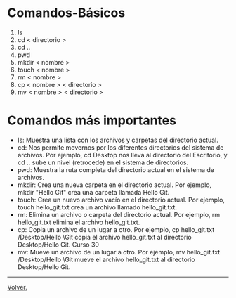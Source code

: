 # Comandos-Básicos
1) ls
2) cd < directorio >
3) cd ..
4) pwd
5) mkdir < nombre >
6) touch < nombre >
7) rm < nombre >
8) cp < nombre > < directorio >
9) mv < nombre > < directorio >

# Comandos más importantes

- ls: Muestra una lista con los archivos y carpetas del directorio actual.
- cd: Nos permite movernos por los diferentes directorios del sistema de archivos. Por ejemplo, cd Desktop nos lleva al directorio del Escritorio, y cd .. sube un nivel (retrocede) en el sistema de directorios.
- pwd: Muestra la ruta completa del directorio actual en el sistema de archivos.
- mkdir: Crea una nueva carpeta en el directorio actual. Por ejemplo, mkdir "Hello Git" crea una
carpeta llamada Hello Git.
- touch: Crea un nuevo archivo vacío en el directorio actual. Por ejemplo, touch hello_git.txt crea un archivo llamado hello_git.txt.
- rm: Elimina un archivo o carpeta del directorio actual.
Por ejemplo, rm hello_git.txt elimina el archivo
hello_git.txt.
- cp: Copia un archivo de un lugar a otro. Por ejemplo,
cp hello_git.txt /Desktop/Hello \Git copia el
archivo hello_git.txt al directorio Desktop/Hello Git.
Curso 30
- mv: Mueve un archivo de un lugar a otro. Por ejemplo,
mv hello_git.txt /Desktop/Hello \Git mueve el
archivo hello_git.txt al directorio Desktop/Hello Git.

---
[Volver.](https://github.com/megagringa/Git-GitHub)
